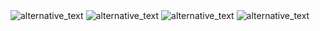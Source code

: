 <img src="image_url" alt="alternative_text">
<img src="image_url" alt="alternative_text">
<img src="image_url" alt="alternative_text">
<img src="image_url" alt="alternative_text">
